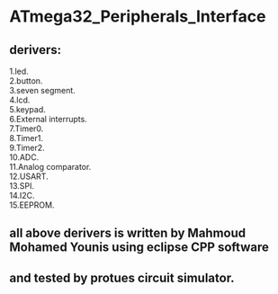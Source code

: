 # ATmega32_Peripherals_Interface
## derivers:<br />
 1.led.<br />
 2.button.<br />
 3.seven segment.<br />
 4.lcd.<br />
 5.keypad.<br />
 6.External interrupts.<br />
 7.Timer0.<br />
 8.Timer1.<br />
 9.Timer2.<br />
 10.ADC.<br />
 11.Analog comparator.<br />
 12.USART.<br />
 13.SPI.<br />
 14.I2C.<br />
 15.EEPROM.<br />
 ## all above derivers is written by Mahmoud Mohamed Younis using eclipse CPP software<br />
 ## and tested by protues circuit simulator.
 <br />
 
